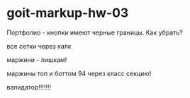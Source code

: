 # goit-markup-hw-03

Портфолио - кнопки имеют черные границы. Как убрать?

все сетки через калк

маржини - лишкам!

маржины топ и боттом 94 через класс секцию!

валидатор!!!!!!!

